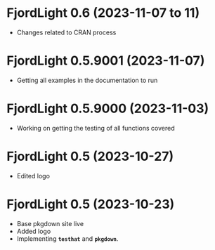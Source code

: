 # FjordLight 0.6 (2023-11-07 to 11)

* Changes related to CRAN process

# FjordLight 0.5.9001 (2023-11-07)

* Getting all examples in the documentation to run

# FjordLight 0.5.9000 (2023-11-03)

* Working on getting the testing of all functions covered

# FjordLight 0.5 (2023-10-27)

* Edited logo

# FjordLight 0.5 (2023-10-23)

* Base pkgdown site live
* Added logo
* Implementing __`testhat`__ and __`pkgdown`__.

